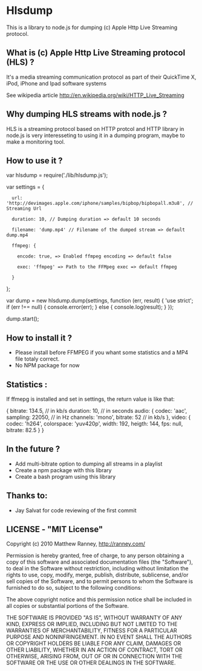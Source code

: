 Hlsdump
=======

This is a library to node.js for dumping (c) Apple Http Live Streaming protocol.

What is (c) Apple Http Live Streaming protocol (HLS) ?
------------------------------------------------------

It's a media streaming communication protocol as part of their QuickTime X, iPod, iPhone and Ipad software systems

See wikipedia article http://en.wikipedia.org/wiki/HTTP_Live_Streaming


Why dumping HLS streams with node.js ?
--------------------------------------

HLS is a streaming protocol based on HTTP protcol and HTTP library in node.js is very interesseting to using it in a dumping program, maybe to make a monitoring tool.

How to use it ?
------------

  var hlsdump = require('./lib/hlsdump.js');

  var settings = {

      url: 'http://devimages.apple.com/iphone/samples/bipbop/bipbopall.m3u8', // Streaming Url 

      duration: 10, // Dumping duration => default 10 seconds

      filename: 'dump.mp4' // Filename of the dumped stream => default dump.mp4

      ffmpeg: {

        encode: true, => Enabled ffmpeg encoding => default false

        exec: 'ffmpeg' => Path to the FFMpeg exec => default ffmpeg
        
      }
  };

  var dump = new hlsdump.dump(settings, function (err, result) {
    'use strict';
    if (err !== null) {
        console.error(err);
    } else {
        console.log(result);
    }
  });

  dump.start();

How to install it ?
----------------
- Please install before FFMPEG if you whant some statistics and a MP4 file totaly correct.
- No NPM package for now

Statistics :
------------

If ffmepg is installed and set in settings, the return value is like that:

  {
    bitrate: 134.5, // in kb/s
    duration: 10, // in seconds
    audio: {
      codec: 'aac',
      sampling: 22050, // in Hz
      channels: 'mono',
      bitrate: 52 // in kb/s
    },
    video: {
      codec: 'h264',
      colorspace: 'yuv420p',
      width: 192,
      heigth: 144,
      fps: null,
      bitrate: 82.5
    }
  }

In the future ?
---------------
- Add multi-bitrate option to dumping all streams in a playlist
- Create a npm package with this library
- Create a bash program using this library


Thanks to:
----------
- Jay Salvat for code reviewing of the first commit

LICENSE - "MIT License"
-----------------------
Copyright (c) 2010 Matthew Ranney, http://ranney.com/


Permission is hereby granted, free of charge, to any person obtaining a copy of this software and associated documentation files (the "Software"), to deal in the Software without restriction, including without limitation the rights to use, copy, modify, merge, publish, distribute, sublicense, and/or sell copies of the Software, and to permit persons to whom the Software is furnished to do so, subject to the following conditions:


The above copyright notice and this permission notice shall be included in all copies or substantial portions of the Software.


THE SOFTWARE IS PROVIDED "AS IS", WITHOUT WARRANTY OF ANY KIND, EXPRESS OR IMPLIED, INCLUDING BUT NOT LIMITED TO THE WARRANTIES OF MERCHANTABILITY, FITNESS FOR A PARTICULAR PURPOSE AND NONINFRINGEMENT. IN NO EVENT SHALL THE AUTHORS OR COPYRIGHT HOLDERS BE LIABLE FOR ANY CLAIM, DAMAGES OR OTHER LIABILITY, WHETHER IN AN ACTION OF CONTRACT, TORT OR OTHERWISE, ARISING FROM, OUT OF OR IN CONNECTION WITH THE SOFTWARE OR THE USE OR OTHER DEALINGS IN THE SOFTWARE.